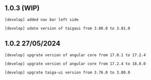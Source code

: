 ## 1.0.3 (WIP)
```
[develop] added nav bar left side
```

```
[develop] udate version of taigaui from 3.80.0 to 3.81.0
```

## 1.0.2 27/05/2024
```
[develop] upgrate version of angular core from 17.0.1 to 17.2.4
```

```
[develop] upgrate version of angular core from 17.2.4 to 18.0.0
```

```
[develop] upgrate taiga-ui version from 3.76.0 to 3.80.0
```